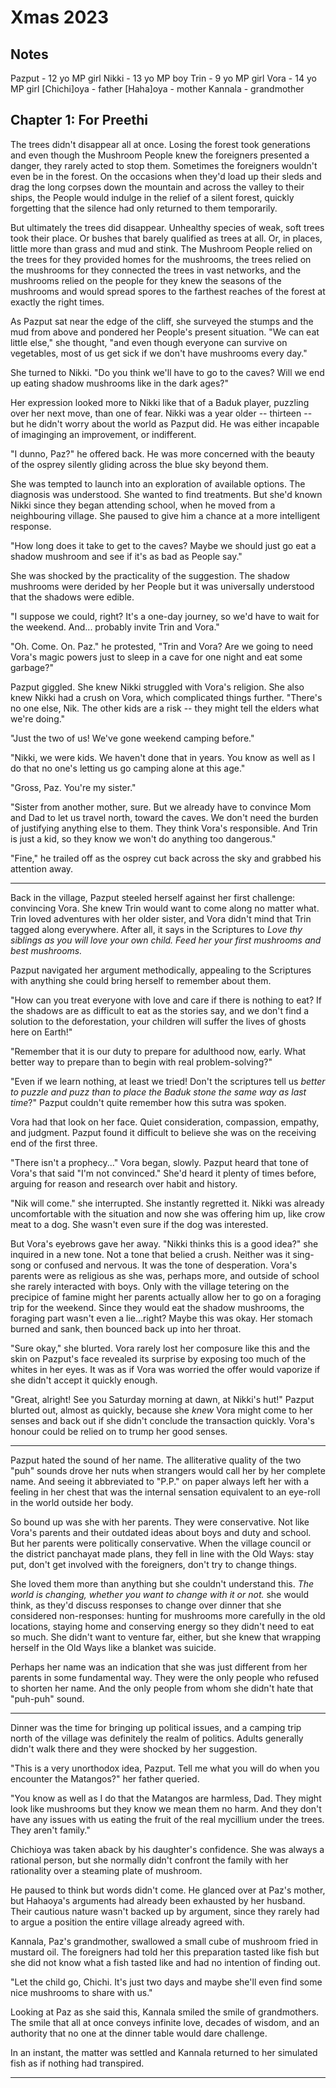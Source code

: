 # Xmas 2023

## Notes

Pazput - 12 yo MP girl
Nikki - 13 yo MP boy
Trin - 9 yo MP girl
Vora - 14 yo MP girl
[Chichi]oya - father
[Haha]oya - mother
Kannala - grandmother

## Chapter 1: For Preethi

The trees didn't disappear all at once. Losing the forest took generations and even though the Mushroom People knew the foreigners presented a danger, they rarely acted to stop them. Sometimes the foreigners wouldn't even be in the forest. On the occasions when they'd load up their sleds and drag the long corpses down the mountain and across the valley to their ships, the People would indulge in the relief of a silent forest, quickly forgetting that the silence had only returned to them temporarily.

But ultimately the trees did disappear. Unhealthy species of weak, soft trees took their place. Or bushes that barely qualified as trees at all. Or, in places, little more than grass and mud and stink. The Mushroom People relied on the trees for they provided homes for the mushrooms, the trees relied on the mushrooms for they connected the trees in vast networks, and the mushrooms relied on the people for they knew the seasons of the mushrooms and would spread spores to the farthest reaches of the forest at exactly the right times.

As Pazput sat near the edge of the cliff, she surveyed the stumps and the mud from above and pondered her People's present situation. "We can eat little else," she thought, "and even though everyone can survive on vegetables, most of us get sick if we don't have mushrooms every day."

She turned to Nikki. "Do you think we'll have to go to the caves? Will we end up eating shadow mushrooms like in the dark ages?"

Her expression looked more to Nikki like that of a Baduk player, puzzling over her next move, than one of fear. Nikki was a year older -- thirteen -- but he didn't worry about the world as Pazput did. He was either incapable of imaginging an improvement, or indifferent.

"I dunno, Paz?" he offered back. He was more concerned with the beauty of the osprey silently gliding across the blue sky beyond them.

She was tempted to launch into an exploration of available options. The diagnosis was understood. She wanted to find treatments. But she'd known Nikki since they began attending school, when he moved from a neighbouring village. She paused to give him a chance at a more intelligent response.

"How long does it take to get to the caves? Maybe we should just go eat a shadow mushroom and see if it's as bad as People say."

She was shocked by the practicality of the suggestion. The shadow mushrooms were derided by her People but it was universally understood that the shadows were edible.

"I suppose we could, right? It's a one-day journey, so we'd have to wait for the weekend. And... probably invite Trin and Vora."

"Oh. Come. On. Paz." he protested, "Trin and Vora? Are we going to need Vora's magic powers just to sleep in a cave for one night and eat some garbage?"

Pazput giggled. She knew Nikki struggled with Vora's religion. She also knew Nikki had a crush on Vora, which complicated things further. "There's no one else, Nik. The other kids are a risk -- they might tell the elders what we're doing."

"Just the two of us! We've gone weekend camping before."

"Nikki, we were kids. We haven't done that in years. You know as well as I do that no one's letting us go camping alone at this age."

"Gross, Paz. You're my sister."

"Sister from another mother, sure. But we already have to convince Mom and Dad to let us travel north, toward the caves. We don't need the burden of justifying anything else to them. They think Vora's responsible. And Trin is just a kid, so they know we won't do anything too dangerous."

"Fine," he trailed off as the osprey cut back across the sky and grabbed his attention away.

***

Back in the village, Pazput steeled herself against her first challenge: convincing Vora. She knew Trin would want to come along no matter what. Trin loved adventures with her older sister, and Vora didn't mind that Trin tagged along everywhere. After all, it says in the Scriptures to _Love thy siblings as you will love your own child. Feed her your first mushrooms and best mushrooms._

Pazput navigated her argument methodically, appealing to the Scriptures with anything she could bring herself to remember about them.

"How can you treat everyone with love and care if there is nothing to eat? If the shadows are as difficult to eat as the stories say, and we don't find a solution to the deforestation, your children will suffer the lives of ghosts here on Earth!"

"Remember that it is our duty to prepare for adulthood now, early. What better way to prepare than to begin with real problem-solving?"

"Even if we learn nothing, at least we tried! Don't the scriptures tell us _better to puzzle and puzz than to place the Baduk stone the same way as last time_?" Pazput couldn't quite remember how this sutra was spoken.

Vora had that look on her face. Quiet consideration, compassion, empathy, and judgment. Pazput found it difficult to believe she was on the receiving end of the first three.

"There isn't a prophecy..." Vora began, slowly. Pazput heard that tone of Vora's that said "I'm not convinced." She'd heard it plenty of times before, arguing for reason and research over habit and history.

"Nik will come." she interrupted. She instantly regretted it. Nikki was already uncomfortable with the situation and now she was offering him up, like crow meat to a dog. She wasn't even sure if the dog was interested.

But Vora's eyebrows gave her away. "Nikki thinks this is a good idea?" she inquired in a new tone. Not a tone that belied a crush. Neither was it sing-song or confused and nervous. It was the tone of desperation. Vora's parents were as religious as she was, perhaps more, and outside of school she rarely interacted with boys. Only with the village tetering on the precipice of famine might her parents actually allow her to go on a foraging trip for the weekend. Since they would eat the shadow mushrooms, the foraging part wasn't even a lie...right? Maybe this was okay. Her stomach burned and sank, then bounced back up into her throat.

"Sure okay," she blurted. Vora rarely lost her composure like this and the skin on Pazput's face revealed its surprise by exposing too much of the whites in her eyes. It was as if Vora was worried the offer would vaporize if she didn't accept it quickly enough.

"Great, alright! See you Saturday morning at dawn, at Nikki's hut!" Pazput blurted out, almost as quickly, because she _knew_ Vora might come to her senses and back out if she didn't conclude the transaction quickly. Vora's honour could be relied on to trump her good senses.

***

Pazput hated the sound of her name. The alliterative quality of the two "puh" sounds drove her nuts when strangers would call her by her complete name. And seeing it abbreviated to "P.P." on paper always left her with a feeling in her chest that was the internal sensation equivalent to an eye-roll in the world outside her body.

So bound up was she with her parents. They were conservative. Not like Vora's parents and their outdated ideas about boys and duty and school. But her parents were politically conservative. When the village council or the district panchayat made plans, they fell in line with the Old Ways: stay put, don't get involved with the foreigners, don't try to change things.

She loved them more than anything but she couldn't understand this. _The world is changing, whether you want to change with it or not._ she would think, as they'd discuss responses to change over dinner that she considered non-responses: hunting for mushrooms more carefully in the old locations, staying home and conserving energy so they didn't need to eat so much. She didn't want to venture far, either, but she knew that wrapping herself in the Old Ways like a blanket was suicide.

Perhaps her name was an indication that she was just different from her parents in some fundamental way. They were the only people who refused to shorten her name. And the only people from whom she didn't hate that "puh-puh" sound.

***

Dinner was the time for bringing up political issues, and a camping trip north of the village was definitely the realm of politics. Adults generally didn't walk there and they were shocked by her suggestion.

"This is a very unorthodox idea, Pazput. Tell me what you will do when you encounter the Matangos?" her father queried.

"You know as well as I do that the Matangos are harmless, Dad. They might look like mushrooms but they know we mean them no harm. And they don't have any issues with us eating the fruit of the real mycillium under the trees. They aren't family."

Chichioya was taken aback by his daughter's confidence. She was always a rational person, but she normally didn't confront the family with her rationality over a steaming plate of mushroom.

He paused to think but words didn't come. He glanced over at Paz's mother, but Hahaoya's arguments had already been exhausted by her husband. Their cautious nature wasn't backed up by argument, since they rarely had to argue a position the entire village already agreed with.

Kannala, Paz's grandmother, swallowed a small cube of mushroom fried in mustard oil. The foreigners had told her this preparation tasted like fish but she did not know what a fish tasted like and had no intention of finding out.

"Let the child go, Chichi. It's just two days and maybe she'll even find some nice mushrooms to share with us."

Looking at Paz as she said this, Kannala smiled the smile of grandmothers. The smile that all at once conveys infinite love, decades of wisdom, and an authority that no one at the dinner table would dare challenge.

In an instant, the matter was settled and Kannala returned to her simulated fish as if nothing had transpired.

***
